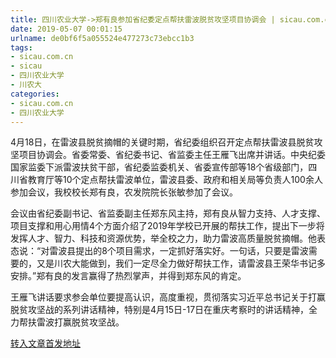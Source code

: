 ```yaml
---
title: 四川农业大学->郑有良参加省纪委定点帮扶雷波脱贫攻坚项目协调会 | sicau.com.cn
date: 2019-05-07 00:01:15
urlname: de0bf6f5a055524e477273c73ebcc1b3
tags: 
- sicau.com.cn
- sicau
- 四川农业大学
- 川农大
categories:
- sicau.com.cn
- 四川农业大学
---
```


4月18日，在雷波县脱贫摘帽的关键时期，省纪委组织召开定点帮扶雷波县脱贫攻坚项目协调会。省委常委、省纪委书记、省监委主任王雁飞出席并讲话。中央纪委国家监委下派雷波扶贫干部，省纪委监委机关、省委宣传部等18个省级部门，四川省教育厅等10个定点帮扶雷波单位，雷波县委、政府和相关局等负责人100余人参加会议，我校校长郑有良，农发院院长张敏参加了会议。

会议由省纪委副书记、省监委副主任郑东风主持，郑有良从智力支持、人才支撑、项目支撑和用心用情4个方面介绍了2019年学校已开展的帮扶工作，提出下一步将发挥人才、智力、科技和资源优势，举全校之力，助力雷波高质量脱贫摘帽。他表态说：“对雷波县提出的8个项目需求，一定抓好落实好。一句话，只要是雷波需要的，又是川农大能做到，我们一定尽全力做好帮扶工作，请雷波县王荣华书记多安排。”郑有良的发言赢得了热烈掌声，并得到郑东风的肯定。

王雁飞讲话要求参会单位要提高认识，高度重视，贯彻落实习近平总书记关于打赢脱贫攻坚战的系列讲话精神，特别是4月15日-17日在重庆考察时的讲话精神，全力帮扶雷波打赢脱贫攻坚战。

[转入文章首发地址](https://news.sicau.edu.cn/info/1135/50766.htm)